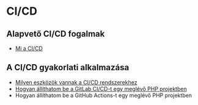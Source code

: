 # CI/CD

## Alapvető CI/CD fogalmak

- [Mi a CI/CD](./CICD/Mi_a_CICD.md)

## A CI/CD gyakorlati alkalmazása

- [Milyen eszközök vannak a CI/CD rendszerekhez](./CICD/Milyen_eszkozok_vannak_a_CICD_rendszerekhez.md)
- [Hogyan állíthatom be a GitLab CI/CD-t egy meglévő PHP projektben](./CICD/Hogyan_allithatom_be_a_GitLab_CICD-t_egy_meglevo_PHP_projektben.md)
- Hogyan állíthatom be a GitHub Actions-t egy meglévő PHP projektben
